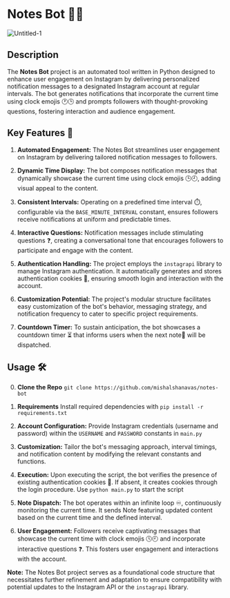 # Notes Bot 🤖📝

![Untitled-1](https://github.com/mishalshanavas/notes-bot/assets/70484516/cdd408dd-fae2-43e5-aa51-b6f61c8c0ffa)



## Description

The **Notes Bot** project is an automated tool written in Python designed to enhance user engagement on Instagram by delivering personalized notification messages to a designated Instagram account at regular intervals. The bot generates notifications that incorporate the current time using clock emojis 🕐🕒 and prompts followers with thought-provoking questions, fostering interaction and audience engagement.

## Key Features 🚀

1. **Automated Engagement:** The Notes Bot streamlines user engagement on Instagram by delivering tailored notification messages to followers.

2. **Dynamic Time Display:** The bot composes notification messages that dynamically showcase the current time using clock emojis 🕒🕘, adding visual appeal to the content.

3. **Consistent Intervals:** Operating on a predefined time interval ⏱️, configurable via the `BASE_MINUTE_INTERVAL` constant, ensures followers receive notifications at uniform and predictable times.

4. **Interactive Questions:** Notification messages include stimulating questions ❓, creating a conversational tone that encourages followers to participate and engage with the content.

5. **Authentication Handling:** The project employs the `instagrapi` library to manage Instagram authentication. It automatically generates and stores authentication cookies 🍪, ensuring smooth login and interaction with the account.

6. **Customization Potential:** The project's modular structure facilitates easy customization of the bot's behavior, messaging strategy, and notification frequency to cater to specific project requirements.

7. **Countdown Timer:** To sustain anticipation, the bot showcases a countdown timer ⏳ that informs users when the next note📝 will be dispatched.

## Usage 🛠️
0. **Clone the Repo** `git clone https://github.com/mishalshanavas/notes-bot `

1. **Requirements** Install required dependencies with `pip install -r requirements.txt`

2. **Account Configuration:** Provide Instagram credentials (username and password) within the `USERNAME` and `PASSWORD` constants in `main.py`

3. **Customization:** Tailor the bot's messaging approach, interval timings, and notification content by modifying the relevant constants and functions.

4. **Execution:** Upon executing the script, the bot verifies the presence of existing authentication cookies 🍪. If absent, it creates cookies through the login procedure.  Use `python main.py` to start the script
    
5. **Note Dispatch:** The bot operates within an infinite loop ♾️, continuously monitoring the current time. It sends Note featuring updated content based on the current time and the defined interval.

6. **User Engagement:** Followers receive captivating messages that showcase the current time with clock emojis 🕓🕘 and incorporate interactive questions ❓. This fosters user engagement and interactions with the account.

**Note:** The Notes Bot project serves as a foundational code structure that necessitates further refinement and adaptation to ensure compatibility with potential updates to the Instagram API or the `instagrapi` library.
